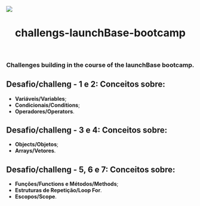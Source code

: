 <img src="https://camo.githubusercontent.com/268b1344409fac98c4eeda520482b6910c4ddcba/68747470733a2f2f73746f726167652e676f6f676c65617069732e636f6d2f676f6c64656e2d77696e642f626f6f7463616d702d6c61756e6368626173652f6c6f676f2e706e67"></n>

<h1 align="center">challengs-launchBase-bootcamp</h2>&nbsp;&nbsp;&nbsp;
<h3>Challenges building in the course of the launchBase bootcamp.</h3>
<h2>Desafio/challeng - 1 e 2: Conceitos sobre:</h2>
 
- **Variáveis/Variables**;
- **Condicionais/Conditions**;
- **Operadores/Operators**.

<h2>Desafio/challeng - 3 e 4: Conceitos sobre:</h2>

- **Objects/Objetos**;
- **Arrays/Vetores**.

<h2>Desafio/challeng - 5, 6 e 7: Conceitos sobre:</h2>

- **Funções/Functions e Métodos/Methods**;
- **Estruturas de Repetição/Loop For**.
- **Escopos/Scope**.

